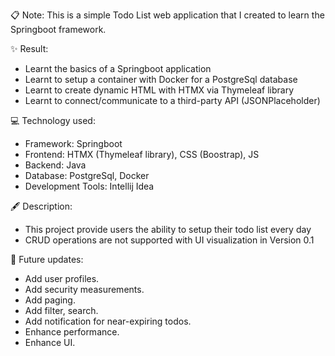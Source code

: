 📋 Note: This is a simple Todo List web application that I created to learn the Springboot framework.

✨ Result: 
 - Learnt the basics of a Springboot application
 - Learnt to setup a container with Docker for a PostgreSql database
 - Learnt to create dynamic HTML with HTMX via Thymeleaf library
 - Learnt to connect/communicate to a third-party API (JSONPlaceholder)

💻 Technology used:
 - Framework: Springboot
 - Frontend: HTMX (Thymeleaf library), CSS (Boostrap), JS
 - Backend: Java
 - Database: PostgreSql, Docker
 - Development Tools: Intellij Idea

🖋 Description: 
 - This project provide users the ability to setup their todo list every day
 - CRUD operations are not supported with UI visualization in Version 0.1

🔔 Future updates:
 - Add user profiles.
 - Add security measurements.
 - Add paging.
 - Add filter, search.
 - Add notification for near-expiring todos.
 - Enhance performance.
 - Enhance UI.
